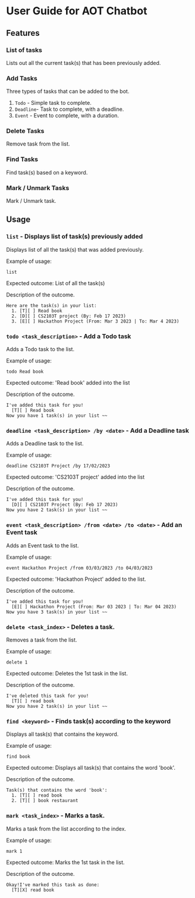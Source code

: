 # User Guide for AOT Chatbot

## Features 

### List of tasks

Lists out all the current task(s) that has been previously added.

### Add Tasks

Three types of tasks that can be added to the bot.
1.  `Todo` - Simple task to complete.
2. `Deadline`- Task to complete, with a deadline.
3. `Event` - Event to complete, with a duration.

### Delete Tasks

Remove task from the list.

### Find Tasks

Find task(s) based on a keyword.

### Mark / Unmark Tasks

Mark / Unmark task.


## Usage

### `list` - Displays list of task(s) previously added

Displays list of all the task(s) that was added previously.

Example of usage: 

`list`

Expected outcome: List of all the task(s)

Description of the outcome.

```
Here are the task(s) in your list:
  1. [T][ ] Read book
  2. [D][ ] CS2103T project (By: Feb 17 2023)
  3. [E][ ] Hackathon Project (From: Mar 3 2023 | To: Mar 4 2023)
```

### `todo <task_description>` - Add a Todo task

Adds a Todo task to the list.

Example of usage:

`todo Read book`

Expected outcome: 'Read book' added into the list

Description of the outcome.
```
I've added this task for you!
  [T][ ] Read book
Now you have 1 task(s) in your list ~~
```

### `deadline <task_description> /by <date>` - Add a Deadline task

Adds a Deadline task to the list.

Example of usage:

`deadline CS2103T Project /by 17/02/2023 `

Expected outcome: 'CS2103T project' added into the list

Description of the outcome.
```
I've added this task for you!
  [D][ ] CS2103T Project (By: Feb 17 2023)
Now you have 2 task(s) in your list ~~
```

### `event <task_description> /from <date> /to <date>` - Add an Event task

Adds an Event task to the list.

Example of usage:

`event Hackathon Project /from 03/03/2023 /to 04/03/2023`

Expected outcome: 'Hackathon Project' added to the list.

Description of the outcome.
```
I've added this task for you!
  [E][ ] Hackathon Project (From: Mar 03 2023 | To: Mar 04 2023)
Now you have 3 task(s) in your list ~~
```

### `delete <task_index>` - Deletes a task.

Removes a task from the list.

Example of usage:

`delete 1`

Expected outcome: Deletes the 1st task in the list.

Description of the outcome.
```
I've deleted this task for you!
  [T][ ] read book
Now you have 2 task(s) in your list ~~
```

### `find <keyword>` - Finds task(s) according to the keyword

Displays all task(s) that contains the keyword.

Example of usage:

`find book`

Expected outcome: Displays all task(s) that contains the word 'book'.

Description of the outcome.
```
Task(s) that contains the word 'book':
  1. [T][ ] read book
  2. [T][ ] book restaurant
```
### `mark <task_index>` - Marks a task.

Marks a task from the list according to the index.

Example of usage:

`mark 1`

Expected outcome: Marks the 1st task in the list.

Description of the outcome.
```
Okay!I've marked this task as done:
  [T][X] read book
```